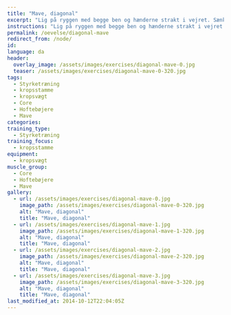 ```yaml
---
title: "Mave, diagonal"
excerpt: "Lig på ryggen med begge ben og hænderne strakt i vejret. Sænk venstre ben mod jorden og venstre arm i samme retning, så arm og ben er parallelle. Højre arm føres bagover og ben ligeledes. Venstre ben og højre arm er nu diagonale. Tilbage til udgangspositionen. Gentages nu med modsatte arm og ben  "
instructions: "Lig på ryggen med begge ben og hænderne strakt i vejret. Sænk venstre ben mod jorden og venstre arm i samme retning, så arm og ben er parallelle. Højre arm føres bagover og ben ligeledes. Venstre ben og højre arm er nu diagonale. Tilbage til udgangspositionen. Gentages nu med modsatte arm og ben  "
permalink: /oevelse/diagonal-mave
redirect_from: /node/
id: 
language: da
header:
  overlay_image: /assets/images/exercises/diagonal-mave-0.jpg
  teaser: /assets/images/exercises/diagonal-mave-0-320.jpg
tags:
  - Styrketræning
  - kropsstamme
  - kropsvægt
  - Core
  - Hoftebøjere
  - Mave
categories:
training_type: 
  - Styrketræning
training_focus: 
  - kropsstamme
equipment:
  - kropsvægt
muscle_group:
  - Core
  - Hoftebøjere
  - Mave
gallery:
  - url: /assets/images/exercises/diagonal-mave-0.jpg
    image_path: /assets/images/exercises/diagonal-mave-0-320.jpg
    alt: "Mave, diagonal"
    title: "Mave, diagonal"
  - url: /assets/images/exercises/diagonal-mave-1.jpg
    image_path: /assets/images/exercises/diagonal-mave-1-320.jpg
    alt: "Mave, diagonal"
    title: "Mave, diagonal"
  - url: /assets/images/exercises/diagonal-mave-2.jpg
    image_path: /assets/images/exercises/diagonal-mave-2-320.jpg
    alt: "Mave, diagonal"
    title: "Mave, diagonal"
  - url: /assets/images/exercises/diagonal-mave-3.jpg
    image_path: /assets/images/exercises/diagonal-mave-3-320.jpg
    alt: "Mave, diagonal"
    title: "Mave, diagonal"
last_modified_at: 2014-10-12T22:04:05Z
---
```



